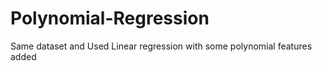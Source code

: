 # Polynomial-Regression
Same  dataset and Used Linear regression with some polynomial features added
